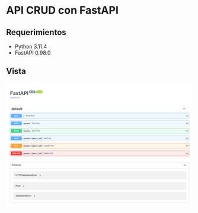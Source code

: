 #   API CRUD con FastAPI


##  Requerimientos
*   Python 3.11.4
*   FastAPI 0.98.0


## Vista
<p align="center"><img src="vista.png"></p>